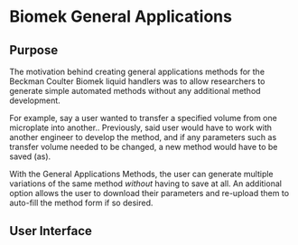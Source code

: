 # Biomek General Applications 

## Purpose
The motivation behind creating general applications methods for the Beckman Coulter Biomek liquid handlers was to allow researchers to generate simple automated methods without any additional method development.

For example, say a user wanted to transfer a specified volume from one microplate into another.. Previously, said user would have to work with another engineer to develop the method, and if any parameters such as transfer volume needed to be changed, a new method would have to be saved (as).

With the General Applications Methods, the user can generate multiple variations of the same method _without_ having to save at all. An additional option allows the user to download their parameters and re-upload them to auto-fill the method form if so desired.

## User Interface
